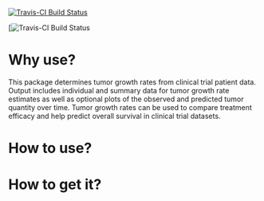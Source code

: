 <!-- README.md is generated from README.Rmd. Please edit that file -->
[![Travis-CI Build Status](https://travis-ci.org/jwm08/tumgr.svg?branch=master)](https://travis-ci.org/jwm08/tumgr)

[![Travis-CI Build Status](https://magnum.travis-ci.com/jwm08/tumgr.svg?token=x6LbBtgwp3yKZKzcPxxp&branch=master)

Why use?
========

This package determines tumor growth rates from clinical trial patient data. Output includes individual and summary data for tumor growth rate estimates as well as optional plots of the observed and predicted tumor quantity over time. Tumor growth rates can be used to compare treatment efficacy and help predict overall survival in clinical trial datasets.

How to use?
===========

How to get it?
==============
